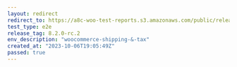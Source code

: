 ```yaml
---
layout: redirect
redirect_to: https://a8c-woo-test-reports.s3.amazonaws.com/public/release/8.2.0-rc.2/woocommerce-shipping-&-tax/e2e/index.html
test_type: e2e
release_tag: 8.2.0-rc.2
env_description: "woocommerce-shipping-&-tax"
created_at: "2023-10-06T19:05:49Z"
passed: true
---
```

